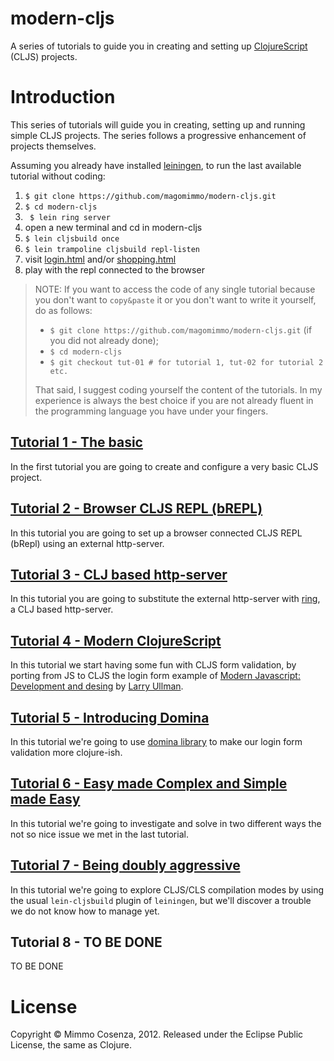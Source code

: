 # modern-cljs

A series of tutorials to guide you in creating and setting up
[ClojureScript][5] (CLJS) projects.

# Introduction

This series of tutorials will guide you in creating, setting up and
running simple CLJS projects. The series follows a progressive
enhancement of projects themselves.

Assuming you already have installed [leiningen][9], to run the last
available tutorial without coding:

1. `$ git clone https://github.com/magomimmo/modern-cljs.git`
2. `$ cd modern-cljs`
3. ` $ lein ring server`
4. open a new terminal and cd in modern-cljs
5. `$ lein cljsbuild once`
6. `$ lein trampoline cljsbuild repl-listen`
7. visit [login.html][11] and/or [shopping.html][15]
8. play with the repl connected to the browser

> NOTE: If you want to access the code of any single tutorial because
> you don't want to `copy&paste` it or you don't want to write it
> yourself, do as follows:
>
> * `$ git clone https://github.com/magomimmo/modern-cljs.git` (if you
>   did not already done);
> * `$ cd modern-cljs`
> * `$ git checkout tut-01 # for tutorial 1, tut-02 for tutorial 2 etc.`
>
> That said, I suggest coding yourself the content of the tutorials. In
> my experience is always the best choice if you are not already fluent
> in the programming language you have under your fingers.

## [Tutorial 1 - The basic][1]

In the first tutorial you are going to create and configure a very basic
CLJS project.

## [Tutorial 2 - Browser CLJS REPL (bREPL)][2]

In this tutorial you are going to set up a browser connected CLJS REPL
(bRepl) using an external http-server.

## [Tutorial 3 - CLJ based http-server][3]

In this tutorial you are going to substitute the external http-server
with [ring][4], a CLJ based http-server.

## [Tutorial 4 - Modern ClojureScript][6]

In this tutorial we start having some fun with CLJS form validation, by
porting from JS to CLJS the login form example of
[Modern Javascript: Development and desing][7] by [Larry Ullman][8].

## [Tutorial 5 - Introducing Domina][12]

In this tutorial we're going to use [domina library][13] to make our
login form validation more clojure-ish.

## [Tutorial 6 - Easy made Complex and Simple made Easy][14]

In this tutorial we're going to investigate and solve in two different
ways the not so nice issue we met in the last tutorial.

##  [Tutorial 7 - Being doubly aggressive][16]

In this tutorial we're going to explore CLJS/CLS compilation modes by
using the usual `lein-cljsbuild` plugin of `leiningen`, but we'll
discover a trouble we do not know how to manage yet.

## Tutorial 8 - TO BE DONE

TO BE DONE

# License

Copyright © Mimmo Cosenza, 2012. Released under the Eclipse Public
License, the same as Clojure.

[1]: https://github.com/magomimmo/modern-cljs/blob/master/doc/tutorial-01.md
[2]: https://github.com/magomimmo/modern-cljs/blob/master/doc/tutorial-02.md
[3]: https://github.com/magomimmo/modern-cljs/blob/master/doc/tutorial-03.md
[4]: https://github.com/mmcgrana/ring.git
[5]: https://github.com/clojure/clojurescript.git
[6]: https://github.com/magomimmo/modern-cljs/blob/master/doc/tutorial-04.md
[7]: http://www.larryullman.com/books/modern-javascript-develop-and-design/
[8]: http://www.larryullman.com/
[9]: https://github.com/technomancy/leiningen
[11]: http://localhost:3000/login.html
[12]: https://github.com/magomimmo/modern-cljs/blob/master/doc/tutorial-05.md
[13]: https://github.com/levand/domina
[14]: https://github.com/magomimmo/modern-cljs/blob/master/doc/tutorial-06.md
[15]: http://localhost:3000/shopping.html
[16]: https://github.com/magomimmo/modern-cljs/blob/master/doc/tutorial-07.md
